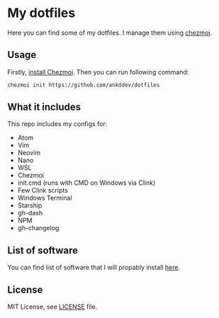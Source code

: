 # My dotfiles
Here you can find some of my dotfiles. I manage them using [chezmoi](https://www.chezmoi.io/https://www.chezmoi.io/).
## Usage
Firstly, [install Chezmoi](https://www.chezmoi.io/install/). Then you can run following command:
```sh
chezmoi init https://github.com/ankddev/dotfiles
```
## What it includes
This repo includes my configs for:
- Atom
- Vim
- Neovim
- Nano
- WSL
- Chezmoi
- init.cmd (runs with CMD on Windows via Clink)
- Few Clink scripts
- Windows Terminal
- Starship
- gh-dash
- NPM
- gh-changelog
## List of software
You can find list of software that I will propably install [here](./SOFTWARE.md).
## License
MIT License, see [LICENSE](./LICENSE) file.

